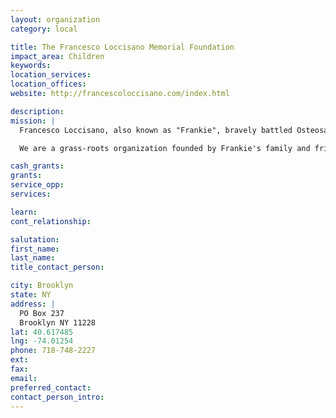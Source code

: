 ```yaml
---
layout: organization
category: local

title: The Francesco Loccisano Memorial Foundation
impact_area: Children
keywords: 
location_services: 
location_offices: 
website: http://francescoloccisano.com/index.html

description: 
mission: |
  Francesco Loccisano, also known as "Frankie", bravely battled Osteosarcoma and Leukemia for 27 months. Through his journey, he vowed to one day develop his own foundation to make a significant difference in the lives of other children diagnosed with cancer. The journey continues with the birth of the "Francesco Loccisano Memorial Foundation". Frankie's remarkable life and his sincere and heartfelt desire to help others are the pillars, the heart and the cornerstone of this foundation. 

  We are a grass-roots organization founded by Frankie's family and friends who have pledged to remember the daily battle of children with cancer. We are dedicated to provide the support they need to face the challenges in their lives. Raising awareness, promoting research to find the cures and giving financial support to families are our goals.

cash_grants: 
grants: 
service_opp: 
services: 

learn: 
cont_relationship: 

salutation: 
first_name: 
last_name: 
title_contact_person: 

city: Brooklyn
state: NY
address: |
  PO Box 237  
  Brooklyn NY 11228
lat: 40.617485
lng: -74.01254
phone: 718-748-2227
ext: 
fax: 
email: 
preferred_contact: 
contact_person_intro: 
---
```

